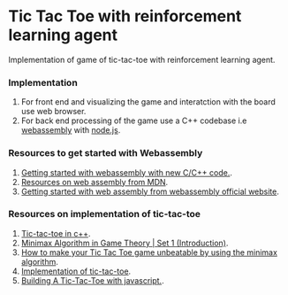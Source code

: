 # Tic Tac Toe with reinforcement learning agent
Implementation of game of tic-tac-toe with reinforcement learning agent.

### Implementation
1. For front end and visualizing the game and interatction with the board use web browser.
2. For back end processing of the game use a C++ codebase i.e [webassembly](https://webassembly.org/) with [node.js](https://www.npmjs.com/package/webassembly).

### Resources to get started with Webassembly
1. [Getting started with webassembly with new C/C++ code.](https://developer.mozilla.org/en-US/docs/WebAssembly/C_to_wasm).
2. [Resources on web assembly from MDN](https://developer.mozilla.org/en-US/docs/WebAssembly).
3. [Getting started with web assembly from webassembly official website](https://webassembly.org/getting-started/developers-guide/).

### Resources on implementation of tic-tac-toe
1. [Tic-tac-toe in c++](http://www.cplusplus.com/forum/beginner/55728/).
2. [Minimax Algorithm in Game Theory | Set 1 (Introduction)](http://www.geeksforgeeks.org/minimax-algorithm-in-game-theory-set-1-introduction/).
3. [How to make your Tic Tac Toe game unbeatable by using the minimax algorithm](https://medium.freecodecamp.org/how-to-make-your-tic-tac-toe-game-unbeatable-by-using-the-minimax-algorithm-9d690bad4b37).
4. [Implementation of tic-tac-toe](http://www.geeksforgeeks.org/implementation-of-tic-tac-toe-game/).
5. [Building A Tic-Tac-Toe with javascript.](https://mostafa-samir.github.io/Tic-Tac-Toe-AI/).
